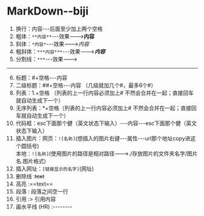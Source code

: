 # MarkDown--biji
1. 换行：内容---后面至少加上两个空格  
2. 粗体：`**内容**`---效果--->**内容**
3. 斜体：`*内容*`---效果--->*内容*
4. 粗斜体：`***内容***`---效果--->***内容***
5. 分割线：`***`---效果--->
***

6. 标题：#+空格---内容  
7. 二级标题：##+空格---内容 （几级就加几个#，最多6个#）  
8. 列表：1.+空格 （列表的上一行内容必须加上#  不然会合并在一起；直接回车就自动生成下一个）  
9. 无序列表：*+空格（列表的上一行内容必须加上#  不然会合并在一起；直接回车就自动生成下一个）  
10. 代码框：esc下面那个健（英文状态下输入）---内容---esc下面那个健（英文状态下输入）  
11. 插入图片：网页：`![名称]`(想插入的图片右键---属性---url那个地址copy进这个圆括号)  
             	 本地：`![名称]`(使用图片的路径是相对路径--->./存放图片的文件夹名字/图片名.图片格式)  
12. 插入网址：`[链接显示的名字]`(网址)  
13. 删除线 :~~text~~  
14. 高亮 :==text==  
15. 段落 : 段落之间空一行  
16. 引用 :> 引用内容  
17. 画水平线 (HR) :--------  
